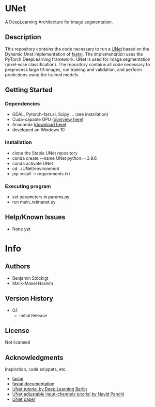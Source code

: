 # UNet

A DeepLearning Architecture for image segmentation.

## Description

This repository contains the code necessary to run a [UNet](https://arxiv.org/abs/1505.04597) based on the Dynamic Unet implementation of [fastai](https://www.fast.ai/). 
The implementation uses the PyTorch DeepLearning framework. UNet is used for image segmentation (pixel-wise classification).
The repository contains all code necessary to preprocess large tif-images, run training and validation, and perform predictions using the trained models.

## Getting Started

### Dependencies

* GDAL, Pytorch-fast.ai, Scipy ... (see installation)
* Cuda-capable GPU ([overview here](https://developer.nvidia.com/cuda-gpus))
* Anaconda ([download here](https://www.anaconda.com/products/distribution))
* developed on Windows 10

### Installation

* clone the Stable UNet repository
* conda create --name UNet python==3.9.6
* conda activate UNet
* cd ../UNet/environment
* pip install -r requirements.txt

### Executing program

* set parameters in params.py
* run main_retinanet.py

## Help/Known Issues

* None yet

# Info

## Authors

* Benjamin Stöckigt
* Malik-Manel Hashim

## Version History

* 0.1
    * Initial Release

## License

Not licensed

## Acknowledgments

Inspiration, code snippets, etc.

* [fastai](https://www.fast.ai/)
* [fastai documentation](https://docs.fast.ai/)
* [UNet tutorial by Deep Learning Berlin](https://deeplearning.berlin/satellite%20imagery/computer%20vision/fastai/2021/02/17/Building-Detection-SpaceNet7.html)
* [UNet adjustable input-channels tutorial by Navid Panchi](https://github.com/navidpanchi/N-Channeled-Input-UNet-Fastai/blob/master/N-Channeled-Input-UNet%20.ipynb)
* [UNet paper](https://arxiv.org/abs/1505.04597)
